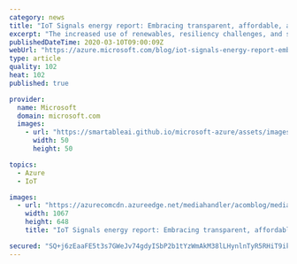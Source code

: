 ```yaml
---
category: news
title: "IoT Signals energy report: Embracing transparent, affordable, and sustainable energy"
excerpt: "The increased use of renewables, resiliency challenges, and sustainability concerns are all disrupting the energy industry today. New technologies are accelerating the way we source, store, and distribute energy. With IoT, we can gain new insights about the physical world that enables us to optimize"
publishedDateTime: 2020-03-10T09:00:09Z
webUrl: "https://azure.microsoft.com/blog/iot-signals-energy-report-embracing-transparent-affordable-and-sustainable-energy/"
type: article
quality: 102
heat: 102
published: true

provider:
  name: Microsoft
  domain: microsoft.com
  images:
    - url: "https://smartableai.github.io/microsoft-azure/assets/images/organizations/microsoft.com-50x50.jpg"
      width: 50
      height: 50

topics:
  - Azure
  - IoT

images:
  - url: "https://azurecomcdn.azureedge.net/mediahandler/acomblog/media/Default/blog/e1cd549d-40f6-4e00-b8d2-8b7b1d558d66.png"
    width: 1067
    height: 648
    title: "IoT Signals energy report: Embracing transparent, affordable, and sustainable energy"

secured: "SQ+j6zEaaFE5t3s7GWeJv74gdyISbP2b1tYzWmAkM38lLHynlnTyR5RHiT9ikUZRfmwaBVISk3e0TrFAWoJ0fTbDetBOJJHYsg+OVixQ4gV72q129wjlbegf3q2Vf/e6/WHtYLV1VUVh7A0vULzOFd/oQPCWJ4b/EHsBlBkJfZ2MQoZOU11AHsb2NFNSZBa18VX2QvUgddlmAtSxMWaahYXqAcIDuanDNPuiTBPueN6T3n3Ice+jXl86CplsI0i5SzZf0zAAc0T6rYldO3CMSjB5QN47rVa329WG59BR+Y/eQrb4Pb+xfzf8PCrCT7dSwNP6W/9zCXh9kpHBvMAsIA==;CKyTW15rLeyajRqTPHoI/A=="
---
```


